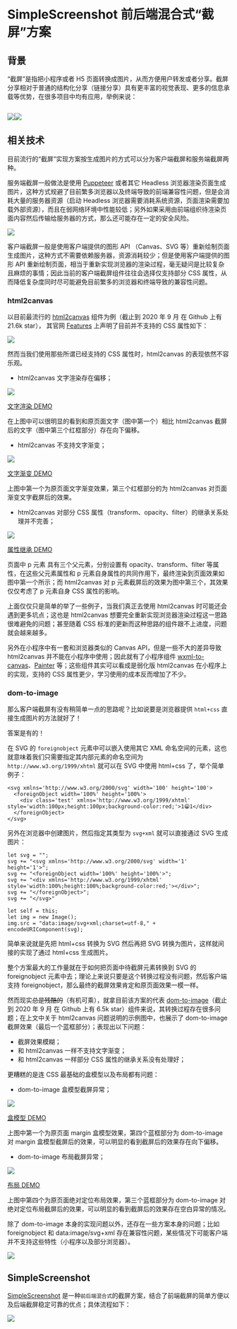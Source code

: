 # SimpleScreenshot 前后端混合式“截屏”方案

## 背景

“截屏”是指把小程序或者 H5 页面转换成图片，从而方便用户转发或者分享。截屏分享相对于普通的结构化分享（链接分享）具有更丰富的视觉表现、更多的信息承载等优势，在很多项目中均有应用，举例来说：

![]()![]()

![](https://newbieyoung.github.io/images/simple-screenshot-0.gif)![](https://newbieyoung.github.io/images/simple-screenshot-1.gif)

## 相关技术

目前流行的“截屏”实现方案按生成图片的方式可以分为客户端截屏和服务端截屏两种。

服务端截屏一般做法是使用 [Puppeteer](https://github.com/puppeteer/puppeteer) 或者其它 Headless 浏览器渲染页面生成图片，这种方式规避了目前繁多浏览器以及终端导致的前端兼容性问题，但是会消耗大量的服务器资源（启动 Headless 浏览器需要消耗系统资源，页面渲染需要加载外部资源），而且在弱网络环境中性能较低；另外如果采用由前端组织待渲染页面内容然后传输给服务器的方式，那么还可能存在一定的安全风险。

![](https://newbieyoung.github.io/images/simple-screenshot-2.jpg)

客户端截屏一般是使用客户端提供的图形 API （Canvas、SVG 等）重新绘制页面生成图片，这种方式不需要依赖服务器，资源消耗较少；但是使用客户端提供的图形 API 重新绘制页面，相当于重新实现浏览器的渲染过程，毫无疑问是比较复杂且麻烦的事情；因此当前的客户端截屏组件往往会选择仅支持部分 CSS 属性，从而降低复杂度同时尽可能避免目前繁多的浏览器和终端导致的兼容性问题。

### html2canvas

以目前最流行的 [html2canvas](https://github.com/niklasvh/html2canvas) 组件为例（截止到 2020 年 9 月 在 Github 上有 21.6k star），
其官网 [Features](https://html2canvas.hertzen.com/features) 上声明了目前并不支持的 CSS 属性如下：

![](https://newbieyoung.github.io/images/simple-screenshot-3.jpg)

然而当我们使用那些所谓已经支持的 CSS 属性时，html2canvas 的表现依然不容乐观。

- html2canvas 文字渲染存在偏移；

![](https://newbieyoung.github.io/images/simple-screenshot-4.jpg)

[文字渲染 DEMO](https://newbieyoung.github.io/Simple-Screenshot/examples/compare/compare1.html)

在上图中可以很明显的看到和原页面文字（图中第一个）相比 html2canvas 截屏后的文字（图中第三个红框部分）存在向下偏移。

- html2canvas 不支持文字渐变；

![](https://newbieyoung.github.io/images/simple-screenshot-5.jpg)

[文字渐变 DEMO](https://newbieyoung.github.io/Simple-Screenshot/examples/compare/compare5.html)

上图中第一个为原页面文字渐变效果，第三个红框部分的为 html2canvas 对页面渐变文字截屏后的效果。

- html2canvas 对部分 CSS 属性（transform、opacity、filter）的继承关系处理并不完善；

![](https://newbieyoung.github.io/images/simple-screenshot-6.jpg)

[属性继承 DEMO](https://newbieyoung.github.io/Simple-Screenshot/examples/compare/compare6.html)

页面中 p 元素 具有三个父元素，分别设置有 opacity、transform、filter 等属性，在这些父元素属性和 p 元素自身属性的共同作用下，最终渲染到页面效果如图中第一个所示；而 html2canvas 对 p 元素截屏后的效果为图中第三个，其效果仅仅考虑了 p 元素自身 CSS 属性的影响。

上面仅仅只是简单的举了一些例子，当我们真正去使用 html2canvas 时可能还会遇到更多坑点；这也是 html2canvas 想要完全重新实现浏览器渲染过程这一思路很难避免的问题；甚至随着 CSS 标准的更新而这种思路的组件跟不上进度，问题就会越来越多。

另外在小程序中有一套和浏览器类似的 Canvas API，但是一些不大的差异导致 html2canvas 并不能在小程序中使用；因此就有了小程序组件 [wxml-to-canvas](https://github.com/wechat-miniprogram/wxml-to-canvas)、[Painter](https://github.com/Kujiale-Mobile/Painter) 等；这些组件其实可以看成是弱化版 html2canvas 在小程序上的实现，支持的 CSS 属性更少，学习使用的成本反而增加了不少。

### dom-to-image

那么客户端截屏有没有稍简单一点的思路呢？比如说要是浏览器提供 `html+css` 直接生成图片的方法就好了！

答案是有的！

在 SVG 的 `foreignobject` 元素中可以嵌入使用其它 XML 命名空间的元素，这也就意味着我们只需要指定其内部元素的命名空间为 `http://www.w3.org/1999/xhtml` 就可以在 SVG 中使用 html+css 了，举个简单例子：

```
<svg xmlns='http://www.w3.org/2000/svg' width='100' height='100'>
  <foreignObject width='100%' height='100%'>
    <div class='test' xmlns='http://www.w3.org/1999/xhtml' style='width:100px;height:100px;background-color:red;'>1😁1</div>
  </foreignObject>
</svg>
```

另外在浏览器中创建图片，然后指定其类型为 `svg+xml` 就可以直接通过 SVG 生成图片：

```
let svg = "";
svg += "<svg xmlns='http://www.w3.org/2000/svg' width='1' height='1'>";
svg += "<foreignObject width='100%' height='100%'>";
svg += "<div xmlns='http://www.w3.org/1999/xhtml' style='width:100%;height:100%;background-color:red;'></div>";
svg += "</foreignObject>";
svg += "</svg>"

let self = this;
let img = new Image();
img.src = "data:image/svg+xml;charset=utf-8," + encodeURIComponent(svg);
```

简单来说就是先把 html+css 转换为 SVG 然后再把 SVG 转换为图片，这样就间接的实现了通过 html+css 生成图片。

整个方案最大的工作量就在于如何把页面中待截屏元素转换到 SVG 的 foreignobject 元素中去；理论上来说只要是这个转换过程没有问题，然后客户端支持 foreignobject，那么最终的截屏效果肯定和原页面效果一模一样。

然而现实~~总是残酷的~~（有机可乘），就拿目前该方案的代表 [dom-to-image](https://github.com/tsayen/dom-to-image)（截止到 2020 年 9 月 在 Github 上有 6.5k star）组件来说，其转换过程存在很多问题；在上文中关于 html2canvas 问题说明的示例图中，也展示了 dom-to-image 截屏效果（最后一个蓝框部分）；表现出以下问题：

- 截屏效果模糊；
- 和 html2canvas 一样不支持文字渐变；
- 和 html2canvas 一样部分 CSS 属性的继承关系没有处理好；

更糟糕的是连 CSS 最基础的盒模型以及布局都有问题：

- dom-to-image 盒模型截屏异常；

![](https://newbieyoung.github.io/images/simple-screenshot-7.jpg)

[盒模型 DEMO](https://newbieyoung.github.io/Simple-Screenshot/examples/compare/compare3.html)

上图中第一个为原页面 margin 盒模型效果，第四个蓝框部分为 dom-to-image 对 margin 盒模型截屏后的效果，可以明显的看到截屏后的效果存在向下偏移。

- dom-to-image 布局截屏异常；

![](https://newbieyoung.github.io/images/simple-screenshot-8.jpg)

[布局 DEMO](https://newbieyoung.github.io/Simple-Screenshot/examples/compare/compare4.html)

上图中第四个为原页面绝对定位布局效果，第三个蓝框部分为 dom-to-image 对绝对定位布局截屏后的效果，可以明显的看到截屏后的效果存在空白异常的情况。

除了 dom-to-image 本身的实现问题以外，还存在一些方案本身的问题；比如 foreignobject 和 data:image/svg+xml 存在兼容性问题，某些情况下可能客户端并不支持这些特性（小程序以及部分浏览器）。

![](https://newbieyoung.github.io/images/simple-screenshot-9.jpg)

## SimpleScreenshot

[SimpleScreenshot](https://github.com/newbieYoung/Simple-Screenshot) 是一种`前后端混合式`的截屏方案，结合了前端截屏的简单方便以及后端截屏稳定可靠的优点；具体流程如下：

![](https://newbieyoung.github.io/images/simple-screenshot-10.jpg)









